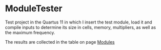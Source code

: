 # ModuleTester #

Test project in the Quartus 11 in which I insert the test module, load it and compile inputs to determine its size in cells, memory, multipliers, as well as the maximum frequency.

The results are collected in the table on page [Modules](Modules.md)